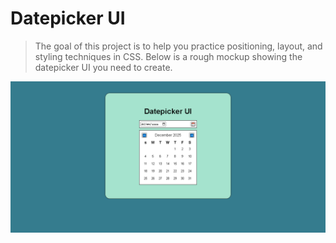 # Datepicker UI

> The goal of this project is to help you practice positioning, layout, and styling techniques in CSS. Below is a rough mockup showing the datepicker UI you need to create.

![Datepicker UI](../Images/06-Datepicker-UI.png)
